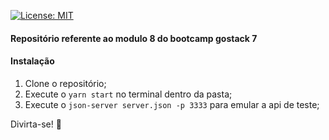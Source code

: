 [![License: MIT](https://img.shields.io/badge/License-MIT-yellow.svg)](https://opensource.org/licenses/MIT)

#### Repositório referente ao modulo 8 do bootcamp gostack 7

#### Instalação

1. Clone o repositório;
1. Execute o `yarn start` no terminal dentro da pasta;
1. Execute o `json-server server.json -p 3333` para emular a api de teste;

Divirta-se! :call_me_hand:
